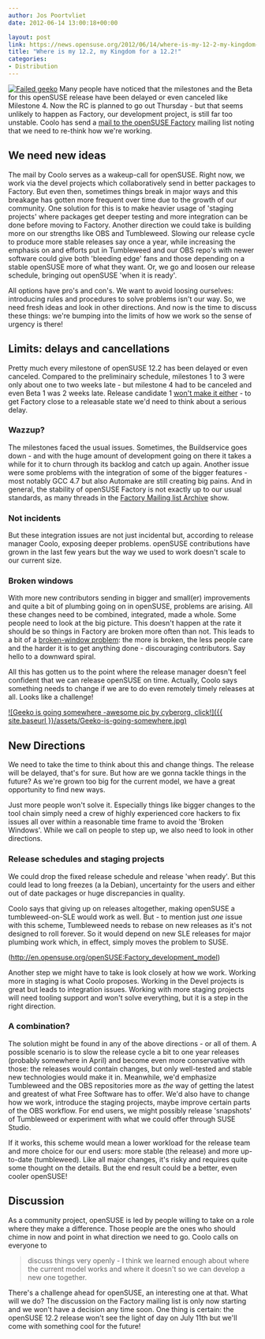 ```yaml
---
author: Jos Poortvliet
date: 2012-06-14 13:00:18+00:00

layout: post
link: https://news.opensuse.org/2012/06/14/where-is-my-12-2-my-kingdom-for-a-12-2/
title: "Where is my 12.2, my Kingdom for a 12.2!"
categories:
- Distribution
---
```

[![Failed geeko](http://en.opensuse.org/images/4/43/Failgeeko.png)](http://en.opensuse.org/openSUSE:Downtime)
Many people have noticed that the milestones and the Beta for this openSUSE release have been delayed or even canceled like Milestone 4. Now the RC is planned to go out Thursday - but that seems unlikely to happen as Factory, our development project, is still far too unstable. Coolo has send a [mail to the openSUSE Factory](http://lists.opensuse.org/opensuse-factory/2012-06/msg00468.html) mailing list noting that we need to re-think how we're working.



## We need new ideas


The mail by Coolo serves as a wakeup-call for openSUSE. Right now, we work via the devel projects which collaboratively send in better packages to Factory. But even then, sometimes things break in major ways and this breakage has gotten more frequent over time due to the growth of our community. One solution for this is to make heavier usage of 'staging projects' where packages get deeper testing and more integration can be done before moving to Factory. Another direction we could take is building more on our strengths like OBS and Tumbleweed. Slowing our release cycle to produce more stable releases say once a year, while increasing the emphasis on and efforts put in Tumbleweed and our OBS repo's with newer software could give both 'bleeding edge' fans and those depending on a stable openSUSE more of what they want. Or, we go and loosen our release schedule, bringing out openSUSE 'when it is ready'.

All options have pro's and con's. We want to avoid loosing ourselves: introducing rules and procedures to solve problems isn't our way. So, we need fresh ideas and look in other directions. And now is the time to discuss these things: we're bumping into the limits of how we work so the sense of urgency is there!<!-- more -->



## Limits: delays and cancellations


Pretty much every milestone of openSUSE 12.2 has been delayed or even canceled. Compared to the preliminairy schedule, milestones 1 to 3 were only about one to two weeks late - but milestone 4 had to be canceled and even Beta 1 was 2 weeks late. Release candidate 1 [won't make it either](http://lists.opensuse.org/opensuse-project/2012-06/msg00141.html) - to get Factory close to a releasable state we'd need to think about a serious delay.


### Wazzup?


The milestones faced the usual issues. Sometimes, the Buildservice goes down - and with the huge amount of development going on there it takes a while for it to churn through its backlog and catch up again. Another issue were some problems with the integration of some of the bigger features - most notably GCC 4.7 but also Automake are still creating big pains. And in general, the stability of openSUSE Factory is not exactly up to our usual standards, as many threads in the [Factory Mailing list Archive](http://lists.opensuse.org/opensuse-factory/2012-06/) show.


### Not incidents


But these integration issues are not just incidental but, according to release manager Coolo, exposing deeper problems. openSUSE contributions have grown in the last few years but the way we used to work doesn't scale to our current size.


### Broken windows


With more new contributors sending in bigger and small(er) improvements and quite a bit of plumbing going on in openSUSE, problems are arising. All these changes need to be combined, integrated, made a whole. Some people need to look at the big picture. This doesn't happen at the rate it should be so things in Factory are broken more often than not. This leads to a bit of a [broken-window problem](http://en.wikipedia.org/wiki/Fixing_Broken_Windows): the more is broken, the less people care and the harder it is to get anything done - discouraging contributors. Say hello to a downward spiral.

All this has gotten us to the point where the release manager doesn't feel confident that we can release openSUSE on time. Actually, Coolo says something needs to change if we are to do even remotely timely releases at all. Looks like a challenge!

[![Geeko is going somewhere  -awesome pic by cyberorg, click!]({{ site.baseurl }}/assets/Geeko-is-going-somewhere.jpg)](https://picasaweb.google.com/cyberorg/Geeko)


## New Directions


We need to take the time to think about this and change things. The release will be delayed, that's for sure. But how are we gonna tackle things in the future? As we're grown too big for the current model, we have a great opportunity to find new ways.

Just more people won't solve it. Especially things like bigger changes to the tool chain simply need a crew of highly experienced core hackers to fix issues all over within a reasonable time frame to avoid the 'Broken Windows'. While we call on people to step up, we also need to look in other directions.


### Release schedules and staging projects


We could drop the fixed release schedule and release 'when ready'. But this could lead to long freezes (a la Debian), uncertainty for the users and either out of date packages or huge discrepancies in quality.

Coolo says that giving up on releases altogether, making openSUSE a tumbleweed-on-SLE would work as well. But - to mention just _one_ issue with this scheme, Tumbleweed needs to rebase on new releases as it's not designed to roll forever. So it would depend on new SLE releases for major plumbing work which, in effect, simply moves the problem to SUSE.

(http://en.opensuse.org/openSUSE:Factory_development_model)

Another step we might have to take is look closely at how we work. Working more in staging is what Coolo proposes. Working in the Devel projects is great but leads to integration issues. Working with more staging projects will need tooling support and won't solve everything, but it is a step in the right direction.


### A combination?


The solution might be found in any of the above directions - or all of them. A possible scenario is to slow the release cycle a bit to one year releases (probably somewhere in April) and become even more conservative with those: the releases would contain changes, but only well-tested and stable new technologies would make it in. Meanwhile, we'd emphasize Tumbleweed and the OBS repositories more as _the_ way of getting the latest and greatest of what Free Software has to offer. We'd also have to change how we work, introduce the staging projects, maybe improve certain parts of the OBS workflow. For end users, we might possibly release 'snapshots' of Tumbleweed or experiment with what we could offer through SUSE Studio.

If it works, this scheme would mean a lower workload for the release team and more choice for our end users: more stable (the release) and more up-to-date (tumbleweed). Like all major changes, it's risky and requires quite some thought on the details. But the end result could be a better, even cooler openSUSE!


## Discussion


As a community project, openSUSE is led by people willing to take on a role where they make a difference. Those people are the ones who should chime in now and point in what direction we need to go. Coolo calls on everyone to


<blockquote>discuss things very openly - I think we learned enough about where the current model works and where it doesn't so we can develop a new one together.</blockquote>


There's a challenge ahead for openSUSE, an interesting one at that. What will we do? The discussion on the Factory mailing list is only now starting and we won't have a decision any time soon. One thing is certain: the openSUSE 12.2 release won't see the light of day on July 11th but we'll come with something cool for the future!		
